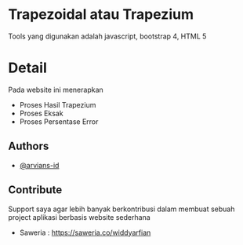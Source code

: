 # Trapezoidal atau Trapezium
Tools yang digunakan adalah javascript, bootstrap 4, HTML 5

# Detail
Pada website ini menerapkan
<ul>
  <li>Proses Hasil Trapezium</li>
  <li>Proses Eksak</li>
  <li>Proses Persentase Error</li>
</ul>

## Authors

- [@arvians-id](https://www.github.com/arvians-id)

## Contribute
Support saya agar lebih banyak berkontribusi dalam membuat sebuah project aplikasi berbasis website sederhana

- Saweria : https://saweria.co/widdyarfian
